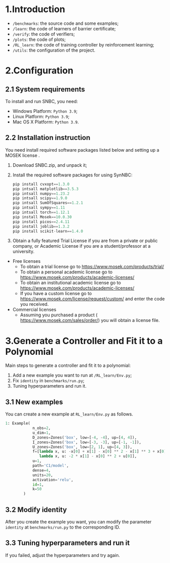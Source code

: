 # 1.Introduction



* `/benchmarks`: the source code and some examples;
* `/learn`: the code of learners of barrier certificate;
* `/verify`: the code of verifiers;
* `/plots`: the code of plots;
* `/RL_learn`: the code of training controller by reinforcement learning;
* `/utils`: the configuration of the project.


# 2.Configuration

## 2.1 System requirements

To install and run SNBC, you need:

* Windows Platform: `Python 3.9`;
* Linux Platform: `Python 3.9`;
* Mac OS X Platform: `Python 3.9`.

## 2.2 Installation instruction

You need install required software packages listed below and setting up a MOSEK license .

1. Download SNBC.zip, and unpack it;
2. Install the required software packages for using SynNBC:

    ```python
    pip install cvxopt==1.3.0
    pip intsall matplotlib==3.5.3
    pip intsall numpy==1.23.2
    pip intsall scipy==1.9.0
    pip intsall SumOfSquares==1.2.1
    pip intsall sympy==1.11
    pip intsall torch==1.12.1
    pip install Mosek==10.0.30
    pip install picos==2.4.11
    pip install joblib==1.3.2
    pip install scikit-learn==1.4.0
    ```

3. Obtain a fully featured Trial License if you are from a private or public company, or Academic License if you are a student/professor at a university.

* Free licenses
  * To obtain a trial license go to <https://www.mosek.com/products/trial/>
  * To obtain a personal academic license go to <https://www.mosek.com/products/academic-licenses/>
  * To obtain an institutional academic license go to <https://www.mosek.com/products/academic-licenses/>
  * If you have a custom license go to <https://www.mosek.com/license/request/custom/> and enter the code you received.
* Commercial licenses
  * Assuming you purchased a product ( <https://www.mosek.com/sales/order/>) you will obtain a license file.

# 3.Generate a Controller and Fit it to a Polynomial

Main steps to generate a controller and fit it to a polynomial:

1. Add a new example you want to run at `/RL_learn/Env.py`;
2. Fix `identity` in `benchmarks/run.py`;
3. Tuning hyperparameters and run it.

## 3.1 New examples

You can create a new example at `RL_learn/Env.py` as follows.

```python
1: Example(
            n_obs=2,
            u_dim=1,
            D_zones=Zones('box', low=[-4, -4], up=[4, 4]),
            I_zones=Zones('box', low=[-3, -3], up=[-1, -1]),
            U_zones=Zones('box', low=[2, 1], up=[4, 3]),
            f=[lambda x, u: -x[0] + x[1] - x[0] ** 2 - x[1] ** 3 + x[0] + u[0],
               lambda x, u: -2 * x[1] - x[0] ** 2 + u[0]],
            u=1,
            path='C1/model',
            dense=4,
            units=20,
            activation='relu',
            id=1,
            k=50
        )
```

## 3.2 Modify identity

After you create the example you want, you can modify the parameter `identity` at `benchmarks/run.py` to the corresponding ID.

## 3.3 Tuning hyperparameters and run it

If you failed, adjust the hyperparameters and try again.



